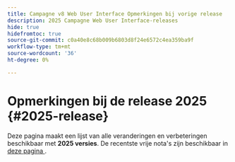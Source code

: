 ```yaml
---
title: Campagne v8 Web User Interface Opmerkingen bij vorige release
description: 2025 Campagne Web User Interface-releases
hide: true
hidefromtoc: true
source-git-commit: c0a40e8c68b009b6803d8f24e6572c4ea359ba9f
workflow-type: tm+mt
source-wordcount: '36'
ht-degree: 0%

---
```


# Opmerkingen bij de release 2025 {#2025-release}

Deze pagina maakt een lijst van alle veranderingen en verbeteringen beschikbaar met **2025 versies**. De recentste vrije nota&#39;s zijn beschikbaar in [ deze pagina ](release-notes.md).

